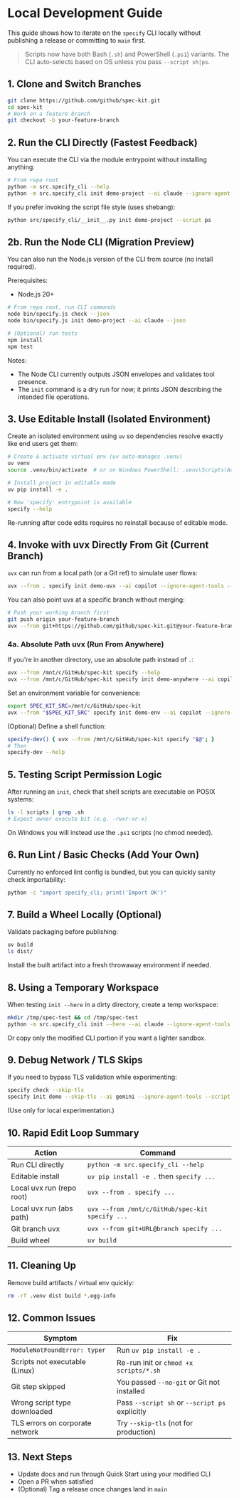 # Local Development Guide

This guide shows how to iterate on the `specify` CLI locally without publishing a release or committing to `main` first.

> Scripts now have both Bash (`.sh`) and PowerShell (`.ps1`) variants. The CLI auto-selects based on OS unless you pass `--script sh|ps`.

## 1. Clone and Switch Branches

```bash
git clone https://github.com/github/spec-kit.git
cd spec-kit
# Work on a feature branch
git checkout -b your-feature-branch
```

## 2. Run the CLI Directly (Fastest Feedback)

You can execute the CLI via the module entrypoint without installing anything:

```bash
# From repo root
python -m src.specify_cli --help
python -m src.specify_cli init demo-project --ai claude --ignore-agent-tools --script sh
```

If you prefer invoking the script file style (uses shebang):

```bash
python src/specify_cli/__init__.py init demo-project --script ps
```

## 2b. Run the Node CLI (Migration Preview)

You can also run the Node.js version of the CLI from source (no install required).

Prerequisites:

- Node.js 20+

```bash
# From repo root, run CLI commands
node bin/specify.js check --json
node bin/specify.js init demo-project --ai claude --json

# (Optional) run tests
npm install
npm test
```

Notes:

- The Node CLI currently outputs JSON envelopes and validates tool presence.
- The `init` command is a dry run for now; it prints JSON describing the intended file operations.

## 3. Use Editable Install (Isolated Environment)

Create an isolated environment using `uv` so dependencies resolve exactly like end users get them:

```bash
# Create & activate virtual env (uv auto-manages .venv)
uv venv
source .venv/bin/activate  # or on Windows PowerShell: .venv\Scripts\Activate.ps1

# Install project in editable mode
uv pip install -e .

# Now 'specify' entrypoint is available
specify --help
```

Re-running after code edits requires no reinstall because of editable mode.

## 4. Invoke with uvx Directly From Git (Current Branch)

`uvx` can run from a local path (or a Git ref) to simulate user flows:

```bash
uvx --from . specify init demo-uvx --ai copilot --ignore-agent-tools --script sh
```

You can also point uvx at a specific branch without merging:

```bash
# Push your working branch first
git push origin your-feature-branch
uvx --from git+https://github.com/github/spec-kit.git@your-feature-branch specify init demo-branch-test --script ps
```

### 4a. Absolute Path uvx (Run From Anywhere)

If you're in another directory, use an absolute path instead of `.`:

```bash
uvx --from /mnt/c/GitHub/spec-kit specify --help
uvx --from /mnt/c/GitHub/spec-kit specify init demo-anywhere --ai copilot --ignore-agent-tools --script sh
```

Set an environment variable for convenience:

```bash
export SPEC_KIT_SRC=/mnt/c/GitHub/spec-kit
uvx --from "$SPEC_KIT_SRC" specify init demo-env --ai copilot --ignore-agent-tools --script ps
```

(Optional) Define a shell function:

```bash
specify-dev() { uvx --from /mnt/c/GitHub/spec-kit specify "$@"; }
# Then
specify-dev --help
```

## 5. Testing Script Permission Logic

After running an `init`, check that shell scripts are executable on POSIX systems:

```bash
ls -l scripts | grep .sh
# Expect owner execute bit (e.g. -rwxr-xr-x)
```

On Windows you will instead use the `.ps1` scripts (no chmod needed).

## 6. Run Lint / Basic Checks (Add Your Own)

Currently no enforced lint config is bundled, but you can quickly sanity check importability:

```bash
python -c "import specify_cli; print('Import OK')"
```

## 7. Build a Wheel Locally (Optional)

Validate packaging before publishing:

```bash
uv build
ls dist/
```

Install the built artifact into a fresh throwaway environment if needed.

## 8. Using a Temporary Workspace

When testing `init --here` in a dirty directory, create a temp workspace:

```bash
mkdir /tmp/spec-test && cd /tmp/spec-test
python -m src.specify_cli init --here --ai claude --ignore-agent-tools --script sh  # if repo copied here
```

Or copy only the modified CLI portion if you want a lighter sandbox.

## 9. Debug Network / TLS Skips

If you need to bypass TLS validation while experimenting:

```bash
specify check --skip-tls
specify init demo --skip-tls --ai gemini --ignore-agent-tools --script ps
```

(Use only for local experimentation.)

## 10. Rapid Edit Loop Summary

| Action                    | Command                                         |
| ------------------------- | ----------------------------------------------- |
| Run CLI directly          | `python -m src.specify_cli --help`              |
| Editable install          | `uv pip install -e .` then `specify ...`        |
| Local uvx run (repo root) | `uvx --from . specify ...`                      |
| Local uvx run (abs path)  | `uvx --from /mnt/c/GitHub/spec-kit specify ...` |
| Git branch uvx            | `uvx --from git+URL@branch specify ...`         |
| Build wheel               | `uv build`                                      |

## 11. Cleaning Up

Remove build artifacts / virtual env quickly:

```bash
rm -rf .venv dist build *.egg-info
```

## 12. Common Issues

| Symptom                         | Fix                                            |
| ------------------------------- | ---------------------------------------------- |
| `ModuleNotFoundError: typer`    | Run `uv pip install -e .`                      |
| Scripts not executable (Linux)  | Re-run init or `chmod +x scripts/*.sh`         |
| Git step skipped                | You passed `--no-git` or Git not installed     |
| Wrong script type downloaded    | Pass `--script sh` or `--script ps` explicitly |
| TLS errors on corporate network | Try `--skip-tls` (not for production)          |

## 13. Next Steps

- Update docs and run through Quick Start using your modified CLI
- Open a PR when satisfied
- (Optional) Tag a release once changes land in `main`
